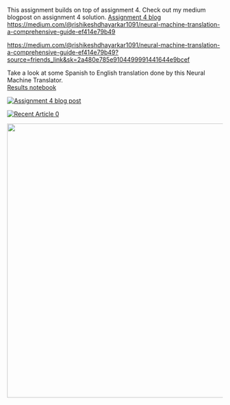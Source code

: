 This assignment builds on top of assignment 4. Check out my medium blogpost on assignment 4 solution.
[Assignment 4 blog](https://medium.com/@rishikeshdhayarkar1091/neural-machine-translation-a-comprehensive-guide-ef414e79b49)
https://medium.com/@rishikeshdhayarkar1091/neural-machine-translation-a-comprehensive-guide-ef414e79b49

https://medium.com/@rishikeshdhayarkar1091/neural-machine-translation-a-comprehensive-guide-ef414e79b49?source=friends_link&sk=2a480e785e9104499991441644e9bcef

Take a look at some Spanish to English translation done by this Neural Machine Translator.</br>
[Results notebook](https://github.com/RishikeshDhayarkar/cs224n/blob/master/a5/a5_final.ipynb)

<a target="_blank" href="https://github-readme-medium-recent-article.vercel.app/medium/@rishikeshdhayarkar1091/0"><img src="https://github-readme-medium-recent-article.vercel.app/medium/@rishikeshdhayarkar1091/0" alt="Assignment 4 blog post">
  
<a target="_blank" href="https://github-readme-medium-recent-article.vercel.app/medium/@imantumorang/0"><img src="https://github-readme-medium-recent-article.vercel.app/medium/@imantumorang/0" alt="Recent Article 0">   

<p align="center">
  <img height="640" width="660" src="https://github.com/RishikeshDhayarkar/cs224n/blob/master/a5/git_pics/h_1.png">
</p>
